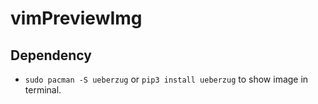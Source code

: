 # vimPreviewImg

## Dependency

- `sudo pacman -S ueberzug` or `pip3 install ueberzug` to show image in terminal.
